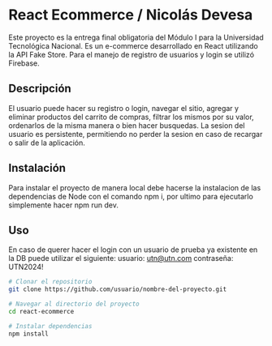 # React Ecommerce / Nicolás Devesa

Este proyecto es la entrega final obligatoria del Módulo I para la Universidad Tecnológica Nacional.
Es un e-commerce desarrollado en React utilizando la API Fake Store. Para el manejo de registro de usuarios y login se utilizó Firebase.

## Descripción

El usuario puede hacer su registro o login, navegar el sitio, agregar y eliminar productos del carrito de compras, filtrar los mismos por su valor, ordenarlos de la misma manera o bien hacer busquedas. La sesion del usuario es persistente, permitiendo no perder la sesion en caso de recargar o salir de la aplicación.

## Instalación

Para instalar el proyecto de manera local debe hacerse la instalacion de las dependencias de Node con el comando npm i, por ultimo para ejecutarlo simplemente hacer npm run dev.

## Uso

En caso de querer hacer el login con un usuario de prueba ya existente en la DB puede utilizar el siguiente:
usuario: utn@utn.com
contraseña: UTN2024!

```bash
# Clonar el repositorio
git clone https://github.com/usuario/nombre-del-proyecto.git

# Navegar al directorio del proyecto
cd react-ecommerce

# Instalar dependencias
npm install
```
